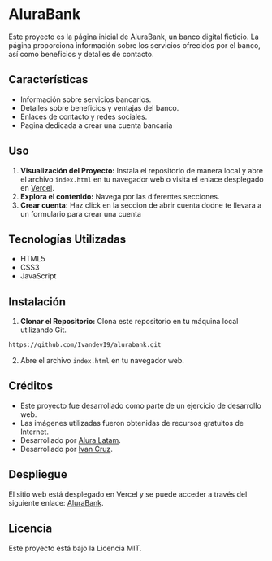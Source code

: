 # AluraBank 

Este proyecto es la página inicial de AluraBank, un banco digital ficticio. La página proporciona información sobre los servicios ofrecidos por el banco, así como beneficios y detalles de contacto.

## Características

- Información sobre servicios bancarios.
- Detalles sobre beneficios y ventajas del banco.
- Enlaces de contacto y redes sociales.
- Pagina dedicada a crear una cuenta bancaria

## Uso

1. **Visualización del Proyecto:** Instala el repositorio de manera local y abre el archivo `index.html` en tu navegador web o visita el enlace desplegado en [Vercel](https://alurabank.vercel.app/).
2. **Explora el contenido:** Navega por las diferentes secciones.
3. **Crear cuenta:** Haz click en la seccion de abrir cuenta dodne te llevara a un formulario para crear una cuenta

## Tecnologías Utilizadas

- HTML5
- CSS3
- JavaScript

## Instalación

1. **Clonar el Repositorio:** Clona este repositorio en tu máquina local utilizando Git.
```bash
https://github.com/IvandevI9/alurabank.git
```
2. Abre el archivo `index.html` en tu navegador web.

## Créditos

- Este proyecto fue desarrollado como parte de un ejercicio de desarrollo web.
- Las imágenes utilizadas fueron obtenidas de recursos gratuitos de Internet.
- Desarrollado por [Alura Latam](https://www.linkedin.com/company/alura-latam/).
- Desarrollado por [Ivan Cruz](https://www.linkedin.com/in/ivan-cruz-1906mx/).


## Despliegue

El sitio web está desplegado en Vercel y se puede acceder a través del siguiente enlace: [AluraBank](https://alurabank.vercel.app/).


## Licencia

Este proyecto está bajo la Licencia MIT.

